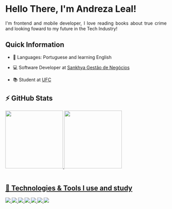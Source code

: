 <h1 align = "justify">Hello There, I'm Andreza Leal!</h1>

<p align = "justify"> I'm frontend and mobile developer, I love reading books about true crime and looking foward to my future in the Tech Industry!</p>

<h2 align = "justify">Quick Information</h2>

- 💬 Languages: Portuguese and learning English

- 💻 Software Developer at [Sankhya Gestão de Negócios](https://www.sankhya.com.br/)

- 📚 Student at [UFC](https://smd.ufc.br/pt/)

<h2> ⚡ GitHub Stats </h2>
  <div>
  <a href="https://github.com/andrezaleal">
  <img height="180em" src="https://github-readme-stats.vercel.app/api?username=andrezaleal&show_icons=true&theme=dracula&include_all_commits=true&count_private=true"/>
  <img height="180em" src="https://github-readme-stats.vercel.app/api/top-langs/?username=andrezaleal&layout=compact&langs_count=7&theme=dracula"/>
</div>
<br/>

<h2> 🚀 Technologies & Tools I use and study </h2>

<div style="display: inline_block">
  <img src="https://img.shields.io/badge/JavaScript-flat?logo=JavaScript&style=for-the-badge&logoColor=FF5F56&labelColor=000&color=000&logoWidth=30" />
  <img src="https://img.shields.io/badge/TypeScript-007ACC?style=for-the-badge&logo=typescript&logoColor=white"/>
  <img src="https://img.shields.io/badge/React-20232A?style=for-the-badge&logo=react&logoColor=61DAFB"/>
  <img src="https://img.shields.io/badge/next.js-000000?style=for-the-badge&logo=nextdotjs&logoColor=white"/>
  <img src="https://img.shields.io/badge/HTML5-E34F26?style=for-the-badge&logo=html5&logoColor=white"/>
  <img src="https://img.shields.io/badge/CSS3-1572B6?style=for-the-badge&logo=css3&logoColor=white"/>
  <img src="https://img.shields.io/badge/GIT-E44C30?style=for-the-badge&logo=git&logoColor=white"/>
</div>


